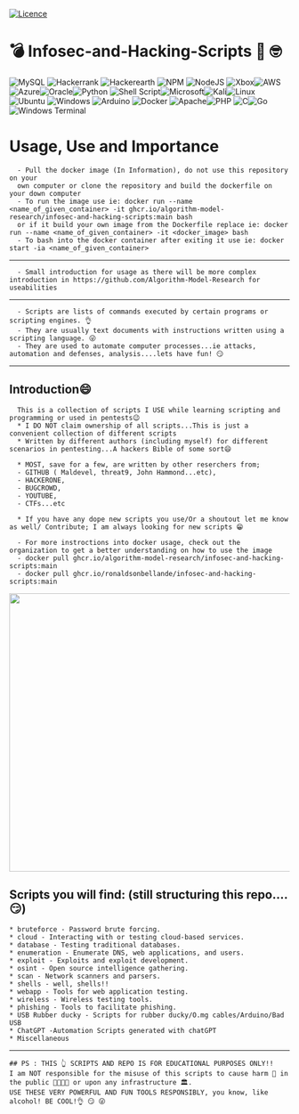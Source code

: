 [![Licence](https://img.shields.io/github/license/Ileriayo/markdown-badges?style=for-the-badge)](./LICENSE)

# 💣  Infosec-and-Hacking-Scripts  	:monocle_face: :nerd_face:
![MySQL](https://img.shields.io/badge/mysql-%2300f.svg?style=for-the-badge&logo=mysql&logoColor=white) ![Hackerrank](https://img.shields.io/badge/-Hackerrank-2EC866?style=for-the-badge&logo=HackerRank&logoColor=white) ![Hackerearth](https://img.shields.io/badge/HackerEarth-%232C3454.svg?&style=for-the-badge&logo=HackerEarth&logoColor=Blue) ![NPM](https://img.shields.io/badge/NPM-%23000000.svg?style=for-the-badge&logo=npm&logoColor=white) ![NodeJS](https://img.shields.io/badge/node.js-6DA55F?style=for-the-badge&logo=node.js&logoColor=white) ![Xbox](https://img.shields.io/badge/xbox-%23107C10.svg?style=for-the-badge&logo=xbox&logoColor=white)![AWS](https://img.shields.io/badge/AWS-%23FF9900.svg?style=for-the-badge&logo=amazon-aws&logoColor=white)![Azure](https://img.shields.io/badge/azure-%230072C6.svg?style=for-the-badge&logo=microsoftazure&logoColor=white)![Oracle](https://img.shields.io/badge/Oracle-F80000?style=for-the-badge&logo=oracle&logoColor=white)![Python](https://img.shields.io/badge/python-3670A0?style=for-the-badge&logo=python&logoColor=ffdd54) ![Shell Script](https://img.shields.io/badge/shell_script-%23121011.svg?style=for-the-badge&logo=gnu-bash&logoColor=white)![Microsoft](https://img.shields.io/badge/Microsoft-0078D4?style=for-the-badge&logo=microsoft&logoColor=white)![Kali](https://img.shields.io/badge/Kali-268BEE?style=for-the-badge&logo=kalilinux&logoColor=white)![Linux](https://img.shields.io/badge/Linux-FCC624?style=for-the-badge&logo=linux&logoColor=black)![Ubuntu](https://img.shields.io/badge/Ubuntu-E95420?style=for-the-badge&logo=ubuntu&logoColor=white) ![Windows](https://img.shields.io/badge/Windows-0078D6?style=for-the-badge&logo=windows&logoColor=white) ![Arduino](https://img.shields.io/badge/-Arduino-00979D?style=for-the-badge&logo=Arduino&logoColor=white) ![Docker](https://img.shields.io/badge/docker-%230db7ed.svg?style=for-the-badge&logo=docker&logoColor=white) ![Apache](https://img.shields.io/badge/apache-%23D42029.svg?style=for-the-badge&logo=apache&logoColor=white)![PHP](https://img.shields.io/badge/php-%23777BB4.svg?style=for-the-badge&logo=php&logoColor=white) ![C](https://img.shields.io/badge/c-%2300599C.svg?style=for-the-badge&logo=c&logoColor=white)![Go](https://img.shields.io/badge/go-%2300ADD8.svg?style=for-the-badge&logo=go&logoColor=white)![Windows Terminal](https://img.shields.io/badge/Windows%20Terminal-%234D4D4D.svg?style=for-the-badge&logo=windows-terminal&logoColor=white)


# Usage, Use and Importance
      - Pull the docker image (In Information), do not use this repository on your 
      own computer or clone the repository and build the dockerfile on your down computer
      - To run the image use ie: docker run --name <name_of_given_container> -it ghcr.io/algorithm-model-research/infosec-and-hacking-scripts:main bash 
      or if it build your own image from the Dockerfile replace ie: docker run --name <name_of_given_container> -it <docker_image> bash
      - To bash into the docker container after exiting it use ie: docker start -ia <name_of_given_container>
-------------------------------------------------------------------------
      - Small introduction for usage as there will be more complex introduction in https://github.com/Algorithm-Model-Research for useabilities
-------------------------------------------------------------------------

      - Scripts are lists of commands executed by certain programs or scripting engines. 👌
      - They are usually text documents with instructions written using a scripting language. 😜
      - They are used to automate computer processes...ie attacks, automation and defenses, analysis....lets have fun! 😏

----------------------------------------------------------------------------------------------------------------------------------------------------------------------
Introduction😄
------------
      This is a collection of scripts I USE while learning scripting and programming or used in pentests😉
      * I DO NOT claim ownership of all scripts...This is just a convenient collection of different scripts
      * Written by different authors (including myself) for different scenarios in pentesting...A hackers Bible of some sort😄
      
      * MOST, save for a few, are written by other reserchers from;
      - GITHUB ( Maldevel, threat9, John Hammond...etc), 
      - HACKERONE, 
      - BUGCROWD, 
      - YOUTUBE, 
      - CTFs...etc
      
      * If you have any dope new scripts you use/Or a shoutout let me know as well/ Contribute; I am always looking for new scripts 😁

      - For more instroctions into docker usage, check out the organization to get a better understanding on how to use the image
      - docker pull ghcr.io/algorithm-model-research/infosec-and-hacking-scripts:main
      - docker pull ghcr.io/ronaldsonbellande/infosec-and-hacking-scripts:main

<img src="3105anoncover.gif" height="500" width="1750" >

Scripts you will find: (still structuring this repo....😏)
------------
    * bruteforce - Password brute forcing.
    * cloud - Interacting with or testing cloud-based services.
    * database - Testing traditional databases.
    * enumeration - Enumerate DNS, web applications, and users.
    * exploit - Exploits and exploit development.
    * osint - Open source intelligence gathering.
    * scan - Network scanners and parsers.
    * shells - well, shells!!
    * webapp - Tools for web application testing.
    * wireless - Wireless testing tools.
    * phishing - Tools to facilitate phishing.
    * USB Rubber ducky - Scripts for rubber ducky/O.mg cables/Arduino/Bad USB
    * ChatGPT -Automation Scripts generated with chatGPT
    * Miscellaneous
  ----------------------------------------------------------------------------------------------------------------------------
```
## PS : THIS 👆 SCRIPTS AND REPO IS FOR EDUCATIONAL PURPOSES ONLY!! 
I am NOT responsible for the misuse of this scripts to cause harm 👿 in the public 👨‍👨‍👧‍👧 or upon any infrastructure 🏛️. 
USE THESE VERY POWERFUL AND FUN TOOLS RESPONSIBLY, you know, like alcohol! BE COOL!👌 😏 😜

```

